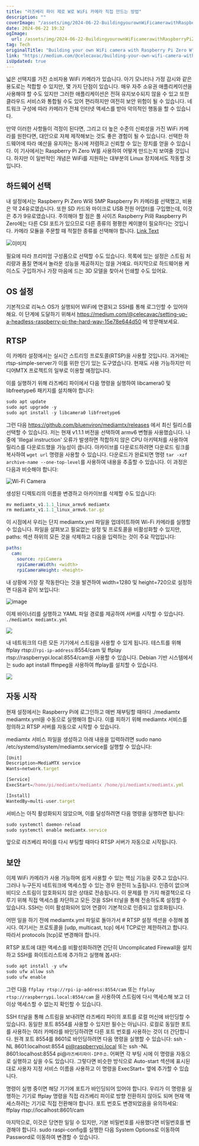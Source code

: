 ```yaml
---
title: "라즈베리 파이 제로 W로 WiFi 카메라 직접 만드는 방법"
description: ""
coverImage: "/assets/img/2024-06-22-BuildingyourownWiFicamerawithRaspberryPiZeroW_0.png"
date: 2024-06-22 19:32
ogImage: 
  url: /assets/img/2024-06-22-BuildingyourownWiFicamerawithRaspberryPiZeroW_0.png
tag: Tech
originalTitle: "Building your own WiFi camera with Raspberry Pi Zero W"
link: "https://medium.com/@celecavac/building-your-own-wifi-camera-with-raspberry-pi-zero-w-6d59b494e0c9"
isUpdated: true
---
```






넓은 선택지를 가진 소비자용 WiFi 카메라가 있습니다. 아기 모니터나 가정 감시와 같은 용도로는 적합할 수 있지만, 몇 가지 단점이 있습니다. 매우 자주 소유권 애플리케이션을 사용해야 할 수도 있지만 그러한 애플리케이션은 전혀 유지보수되지 않을 수 있고 또한 클라우드 서비스와 통합될 수도 있어 편리하지만 여전히 보안 위험이 될 수 있습니다. 네트워크 구성에 따라 카메라가 전체 인터넷 액세스를 받아 악의적인 행동을 할 수 있습니다.

만약 이러한 사항들이 걱정이 된다면, 그리고 더 높은 수준의 신뢰성을 가진 WiFi 카메라를 원한다면, 대안으로 자체 제작해보는 것도 좋은 경험이 될 수 있습니다. 선택한 하드웨어에 따라 예산을 유지하는 동시에 저렴하고 신뢰할 수 있는 장치를 얻을 수 있습니다. 이 기사에서는 Raspberry Pi Zero W를 사용하여 어떻게 만드는지 보여줄 것입니다. 하지만 이 일반적인 개념은 WiFi를 지원하는 대부분의 Linux 장치에서도 작동할 것입니다.

## 하드웨어 선택

내 설정에서는 Raspberry Pi Zero W와 5MP Raspberry Pi 카메라를 선택했고, 비용은 약 24유로였습니다. 또한 SD 카드와 마이크로 USB 전원 어댑터를 구입했는데, 이것은 추가 9유로였습니다. 주의해야 할 점은 풀 사이즈 Raspberry Pi와 Raspberry Pi Zero에는 다른 CSI 포트가 있으므로 다른 종류의 평평한 케이블이 필요하다는 것입니다. 카메라 모듈을 주문할 때 적절한 종류를 선택해야 합니다. [Link Text](https://www.arducam.com/raspberry-pi-camera-pinout/)

![이미지](/assets/img/2024-06-22-BuildingyourownWiFicamerawithRaspberryPiZeroW_0.png)

<div class="content-ad"></div>

필요에 따라 프리미엄 구성품으로 선택할 수도 있습니다. 목록에 있는 설정은 스트림 처리량과 품질 면에서 놀라운 성능을 제공하지는 않을 거예요.
마지막으로 하드웨어용 케이스도 구입하거나 가장 마음에 드는 3D 모델을 찾아서 인쇄할 수도 있어요.

## OS 설정

기본적으로 리눅스 OS가 실행되어 WiFi에 연결되고 SSH를 통해 로그인할 수 있어야 해요. 이 단계에 도달하기 위해서 https://medium.com/@celecavac/setting-up-a-headless-raspberry-pi-the-hard-way-15e78e644d50 에 방문해보세요.

## RTSP

<div class="content-ad"></div>

이 카메라 설정에서는 실시간 스트리밍 프로토콜(RTSP)을 사용할 것입니다. 과거에는 rtsp-simple-server가 이를 위한 인기 있는 도구였습니다. 현재도 사용 가능하지만 미디어MTX 프로젝트의 일부로 이용할 예정입니다.

이를 실행하기 위해 라즈베리 파이에서 다음 명령을 실행하여 libcamera0 및 libfreetype6 패키지를 설치해야 합니다:

```js
sudo apt update
sudo apt upgrade -y
sudo apt install -y libcamera0 libfreetype6
```

그런 다음 https://github.com/bluenviron/mediamtx/releases 에서 최신 릴리스를 선택할 수 있습니다. 저는 현재 v1.1.1 버전을 선택하여 armv6 변형을 사용했습니다. 나중에 'Illegal instruction' 오류가 발생하면 적합하지 않은 CPU 아키텍처를 사용하여 릴리스를 다운로드했을 가능성이 큽니다.
아카이브를 다운로드하려면 다운로드 링크를 복사하여 `wget url` 명령을 사용할 수 있습니다. 다운로드가 완료되면 명령 `tar -xzf archive-name --one-top-level`를 사용하여 내용을 추출할 수 있습니다. 이 과정은 다음과 비슷해야 합니다:

<div class="content-ad"></div>


![Wi-Fi Camera](/assets/img/2024-06-22-BuildingyourownWiFicamerawithRaspberryPiZeroW_1.png)

생성된 디렉토리의 이름을 변경하고 아카이브를 삭제할 수도 있습니다:

```js
mv mediamtx_v1.1.1_linux_armv6 mediamtx
rm mediamtx_v1.1.1_linux_armv6.tar.gz
```

이 시점에서 우리는 단지 mediamtx.yml 파일을 업데이트하여 Wi-Fi 카메라를 실행할 수 있습니다. 파일을 살펴보고 필요없는 설정 및 프로토콜을 비활성화할 수 있지만, paths: 섹션 하위의 모든 것을 삭제하고 다음을 입력하는 것이 주요 작업입니다:


<div class="content-ad"></div>

```yaml
paths:
  cam:
    source: rpiCamera
    rpiCameraWidth: <width>
    rpiCameraHeight: <height>
```

내 상황에 가장 잘 작동한다는 것을 발견하여 width=1280 및 height=720으로 설정하면 다음과 같이 보입니다:

![image](/assets/img/2024-06-22-BuildingyourownWiFicamerawithRaspberryPiZeroW_2.png)

이제 바이너리를 실행하고 YAML 파일 경로를 제공하여 서버를 시작할 수 있습니다. `./mediamtx mediamtx.yml`

<div class="content-ad"></div>


![](/assets/img/2024-06-22-BuildingyourownWiFicamerawithRaspberryPiZeroW_3.png)

내 네트워크의 다른 모든 기기에서 스트림을 사용할 수 있게 됩니다. 테스트를 위해 ffplay rtsp://`rpi-ip-address`:8554/cam 및 ffplay rtsp://raspberrypi.local:8554/cam을 사용할 수 있습니다. Debian 기반 시스템에서는 sudo apt install ffmpeg을 사용하여 ffplay를 설치할 수 있습니다.

![](/assets/img/2024-06-22-BuildingyourownWiFicamerawithRaspberryPiZeroW_4.png)

## 자동 시작


<div class="content-ad"></div>

현재 설정에서는 Raspberry Pi에 로그인하고 매번 재부팅할 때마다 ./mediamtx mediamtx.yml을 수동으로 실행해야 합니다.
이를 피하기 위해 mediamtx 서비스를 정의하고 RTSP 서버를 자동으로 시작할 수 있습니다.

mediamtx 서비스 파일을 생성하고 아래 내용을 입력하려면 sudo nano /etc/systemd/system/mediamtx.service를 실행할 수 있습니다:

```js
[Unit]
Description=MediaMTX service
Wants=network.target

[Service]
ExecStart=/home/pi/mediamtx/mediamtx /home/pi/mediamtx/mediamtx.yml

[Install]
WantedBy=multi-user.target
```

서비스는 아직 활성화되지 않았으며, 이를 달성하려면 다음 명령을 실행하면 됩니다:

<div class="content-ad"></div>

```js
sudo systemctl daemon-reload
sudo systemctl enable mediamtx.service
```

앞으로 라즈베리 파이를 다시 부팅할 때마다 RTSP 서버가 자동으로 시작됩니다.

## 보안

이제 WiFi 카메라가 사용 가능하며 쉽게 사용할 수 있는 핵심 기능을 갖추고 있습니다. 그러나 누구든지 네트워크에 액세스할 수 있는 경우 완전히 노출됩니다. 인증이 없으며 비디오 스트림이 암호화되지 않은 상태로 전송됩니다.
이 문제를 한 가지 해결책으로 다루기 위해 직접 액세스를 차단하고 모든 것을 SSH 터널을 통해 전송하도록 설정할 수 있습니다. SSH는 이미 활성화되어 있어 연결이 기본적으로 인증되고 암호화됩니다.

<div class="content-ad"></div>

어떤 일을 하기 전에 mediamtx.yml 파일로 돌아가서 # RTSP 설정 섹션을 수정해 봅시다. 여기서는 프로토콜을 [udp, multicast, tcp] 에서 TCP로만 제한하려고 합니다. 따라서 protocols [tcp]로 변경해야 합니다.

RTSP 포트에 대한 액세스를 비활성화하려면 간단히 Uncomplicated Firewall을 설치하고 SSH를 화이트리스트에 추가하고 실행해 봅시다:

```js
sudo apt install -y ufw
sudo ufw allow ssh
sudo ufw enable
```

그런 다음 `ffplay rtsp://rpi-ip-address:8554/cam` 또는 `ffplay rtsp://raspberrypi.local:8554/cam` 을 사용하여 스트림에 다시 액세스해 보고 더 이상 액세스할 수 없는지 확인할 수 있습니다.

<div class="content-ad"></div>

SSH 터널을 통해 스트림을 보내려면 라즈베리 파이의 포트를 로컬 머신에 바인딩할 수 있습니다. 동일한 포트 8554를 사용할 수 있지만 필수는 아닙니다. 로컬로 동일한 포트를 사용하는 여러 카메라를 바인딩하려면 다른 포트 번호를 사용하는 것이 더 간단합니다.
원격 포트 8554를 8601로 바인딩하려면 다음 명령을 실행할 수 있습니다: ssh -NL 8601:localhost:8554 pi@raspberrypi.local 또는 ssh -NL 8601:localhost:8554 pi@`라즈베리파이-IP주소`.
어쩌면 각 부팅 시에 이 명령을 자동으로 실행하고 싶을 수도 있습니다. 그렇다면 비슷한 방식으로 Auto-start 섹션에 표시된대로 사용자 지정 서비스 이름을 사용하고 이 명령을 ExecStart= 옆에 추가할 수 있습니다.

명령이 실행 중이면 해당 기기에 포트가 바인딩되어 있어야 합니다. 우리가 이 명령을 실행하는 기기로 ffplay 명령을 직접 라즈베리 파이로 방향 전환하지 않아도 되며 현재 액세스하려는 기기로 직접 전환해야 합니다. 포트 번호도 변경되었음을 유의하세요: ffplay rtsp://localhost:8601/cam

마지막으로, 이것은 당연한 일일 수 있지만, 기본 비밀번호를 사용했다면 비밀번호를 변경해야 합니다. sudo raspi-config를 실행한 다음 System Options로 이동하여 Password로 이동하여 변경할 수 있습니다.